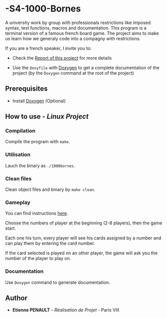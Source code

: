 # -S4-1000-Bornes
A university work by group with professionals restrictions like imposed syntax, test functions, macros and documentation. 
This program is a terminal version of a famous french board game.
The project aims to make us learn how we generaly code into a compagny with restrictions.

If you are a french speaker, I invite you to:

- Check the [Report of this project](https://github.com/3t13nn3/-S4-1000-Bornes/tree/master/Rapport) for more details

- Use the ```Doxyfile``` with [Doxygen](http://www.doxygen.nl/) to get a complete documentation of the project (by the ```Doxygen``` command at the root of the project)

## Prerequisites

- Install [Doxygen](http://www.doxygen.nl/) (Optional)

## How to use - *Linux Project*

### Compilation

Compile the program with ```make```.

### Utilisation

Lauch the binary as ```./1000bornes```.

### Clean files

Clean object files and binary by ```make clean```.

### Gameplay

You can find instructions [here](https://www.fgbradleys.com/rules/Mille%20Bornes.pdf).

Choose the numbers of player at the beginning (2-8 players), then the game start.

Each one his turn, every player will see his cards assigned by a number and can play them by entering the card number. 

If the card selected is played on an other player, the game will ask you the number of the player to play on.

### Documentation

Use ```Doxygen``` command to generate documentation.

## Author

* **Etienne PENAULT** - *Réalisation de Projet* - Paris VIII
